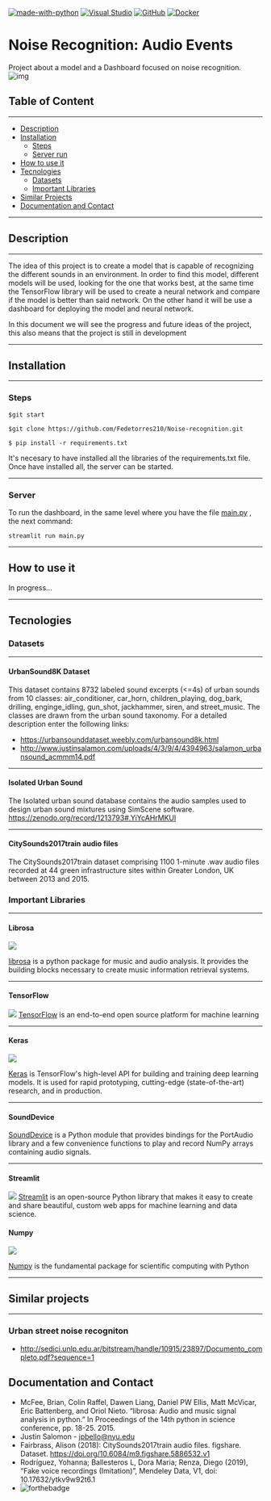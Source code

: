 [![made-with-python](https://img.shields.io/badge/Made%20with-Python-1f425f.svg)](https://www.python.org/)
[![Visual Studio](https://badgen.net/badge/icon/visualstudio?icon=visualstudio&label)](https://visualstudio.microsoft.com)
[![GitHub](https://badgen.net/badge/icon/github?icon=github&label)](https://github.com)
[![Docker](https://badgen.net/badge/icon/docker?icon=docker&label)](https://https://docker.com/)



# Noise Recognition: Audio Events
Project about a model and a Dashboard focused on noise recognition.
![img](https://www.caracteristicas.co/wp-content/uploads/2016/04/sonido-e1558136756154.jpg)
## Table of Content
---
- [Description](#Description)
- [Installation](#Installation)
    - [Steps](#Steps)
    - [Server run](#Server)
- [How to use it](#How-to-use-it)
- [Tecnologies](#Tecnologies)
    - [Datasets](#Datasets)
    - [Important Libraries](#Important-Libraries)
- [Similar Projects](#Similar-projects)
- [Documentation and Contact](#Documentation-and-Contact)
---
  


## Description
---

 The idea of ​​this project is to create a model that is capable of recognizing the different sounds in an environment. In order to find this model, different models will be used, looking for the one that works best, at the same time the TensorFlow library will be used to create a neural network and compare if the model is better than said network. On the other hand it will be use a dashboard for deploying the model and neural network.

 In this document we will see the progress and future ideas of the project, this also means that the project is still in development

----

## Installation
---
###  Steps



    $git start

    $git clone https://github.com/Fedetorres210/Noise-recognition.git

    $ pip install -r requirements.txt
It's necesary to have installed all the libraries of the requirements.txt file. Once have installed all, the server can be started.

---
### Server 
To run the dashboard, in the same level where you have the file [main.py](dashboard/main.py) , the next command:

    streamlit run main.py

---

## How to use it 
 In progress...

---

## Tecnologies

### Datasets
---
#### **UrbanSound8K Dataset**

This dataset contains 8732 labeled sound excerpts (<=4s) of urban sounds from 10 classes: air_conditioner, car_horn, children_playing, dog_bark, drilling, enginge_idling, gun_shot, jackhammer, siren, and street_music. The classes are drawn from the urban sound taxonomy. For a detailed description enter the following links:   
* <https://urbansounddataset.weebly.com/urbansound8k.html>
* <http://www.justinsalamon.com/uploads/4/3/9/4/4394963/salamon_urbansound_acmmm14.pdf>
---

#### **Isolated Urban Sound**

The Isolated urban sound database contains the audio samples used to design urban sound mixtures using SimScene software.
https://zenodo.org/record/1213793#.YiYcAHrMKUl

--- 
#### **CitySounds2017train audio files**

The CitySounds2017train dataset comprising 1100 1-minute .wav audio files recorded at 44 green infrastructure sites within Greater London, UK between 2013 and 2015.

###  Important Libraries
---
#### **Librosa**
![](https://librosa.org/doc/latest/_static/librosa_logo_text.svg)

[librosa](https://librosa.org/doc/latest/index.html) is a python package for music and audio analysis. It provides the building blocks necessary to create music information retrieval systems.

---
#### **TensorFlow**
![](https://www.gstatic.com/devrel-devsite/prod/v2484c9574f819dcf3d7ffae39fb3001f4498b2ece38cec22517931d550e19e7d/tensorflow/images/lockup.svg)
[TensorFlow](https://www.tensorflow.org/api_docs/python/tf) is an end-to-end open source platform for machine learning

---
#### **Keras**

![](https://keras.io/img/logo.png)

[Keras](https://www.tensorflow.org/guide/keras?hl=es-419) is TensorFlow's high-level API for building and training deep learning models. It is used for rapid prototyping, cutting-edge (state-of-the-art) research, and in production.


---
#### **SoundDevice**


[SoundDevice](https://python-sounddevice.readthedocs.io/) is a  Python module that  provides bindings for the PortAudio library and a few convenience functions to play and record NumPy arrays containing audio signals.


---
#### **Streamlit**
![](https://streamlit.io/images/brand/streamlit-logo-primary-colormark-darktext.png)
[Streamlit](https://docs.streamlit.io/) is an open-source Python library that makes it easy to create and share beautiful, custom web apps for machine learning and data science.

#### **Numpy**
![](https://numpy.org/doc/stable/_static/numpylogo.svg)

[Numpy](https://numpy.org/doc/stable/) is the fundamental package for scientific computing with Python

---
## Similar projects 
---
### Urban street noise recogniton 
* <http://sedici.unlp.edu.ar/bitstream/handle/10915/23897/Documento_completo.pdf?sequence=1>      

   





## Documentation and Contact
- McFee, Brian, Colin Raffel, Dawen Liang, Daniel PW Ellis, Matt McVicar, Eric Battenberg, and Oriol Nieto. “librosa: Audio and music signal analysis in python.” In Proceedings of the 14th python in science conference, pp. 18-25. 2015.
- Justin Salomon -  <jpbello@nyu.edu>
- Fairbrass, Alison (2018): CitySounds2017train audio files. figshare. Dataset. https://doi.org/10.6084/m9.figshare.5886532.v1 
- Rodríguez, Yohanna; Ballesteros L, Dora Maria; Renza, Diego (2019), “Fake voice recordings (Imitation)”, Mendeley Data, V1, doi: 10.17632/ytkv9w92t6.1
- ![forthebadge](https://zenodo.org/badge/6309729.svg)


